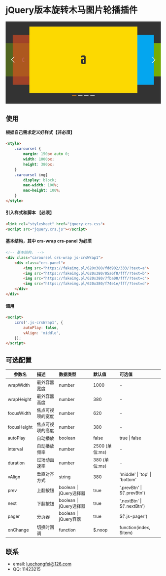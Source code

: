 # jQuery版本旋转木马图片轮播插件

![jQuery版本旋转木马图片轮播插件](demo1.jpg "jQuery版本旋转木马图片轮播插件")

## 使用

#### 根据自己需求定义好样式【非必须】
```html
<style>
    .caroursel {
        margin: 150px auto 0;
        width: 1000px;
        height: 380px;
    }
    .caroursel img{
        display: block;
        max-width: 100%;
        max-height: 100%;
    }
</style>
```

#### 引入样式和脚本 **【必须】**
```html
<link rel="stylesheet" href="jquery.crs.css">
<script src="jquery.crs.js"></script>
```

#### 基本结构，其中 crs-wrap  crs-panel 为必须
```html
<!-- 基本结构， -->
<div class="caroursel crs-wrap js-crsWrap1">
    <div class="crs-panel">
        <img src="https://fakeimg.pl/620x380/fdd902/333/?text=a">
        <img src="https://fakeimg.pl/620x380/05a6f0/fff/?text=b">
        <img src="https://fakeimg.pl/620x380/7fba00/fff/?text=c">
        <img src="https://fakeimg.pl/620x380/f74e1e/fff/?text=d">
    </div>
</div>
```

#### 调用
```html
<script>
    Lcrs('.js-crsWrap1', {
        autoPlay: false,
        vAlign: 'middle',
    });
</script>
```

## 可选配置
| 参数名     | 描述    | 数据类型   |  默认值  | 可选值  |
| --------  | :-----  | :-----  | :----  |:----  |
| wrapWidth   | 最外容器宽度   |  number  |   1000  | -  |
| wrapHeight   | 最外容器高度   |  number  |   380  | -  |
| focusWidth   | 焦点可视项的宽度   |  number  |   620  | -  |
| focusHeight   | 焦点可视项的高度   |  number  |   380  | -  |
| autoPlay   | 自动播放   |  boolean  |   false  | true \| false  |
| interval   | 自动播放频率  |  number  |    2500 (单位:ms)   | -  |
| duration   | 过场动画速率   |  number  |   380 (单位:ms)  | -  |
| vAlign   | 垂直对齐方式   |  string  |   380  | 'middle' \| 'top' \| 'bottom'  |
| prev   | 上翻按钮  |  boolean \| jQuery选择器  |  true  |  '.prevBtn' \| $('.prevBtn')  |
| next   | 下翻按钮  |  boolean \| jQuery选择器  |  true  |  '.nextBtn' \| $('.nextBtn')  |
| pager   | 分页器  |  boolean \| jQuery容器  |  true  |  $('.js-pager') |
| onChange | 切换时回调  |  function  |  $.noop  |  function(index, $item) |


## 联系
- email: luochongfei@126.com
- QQ: 11423215